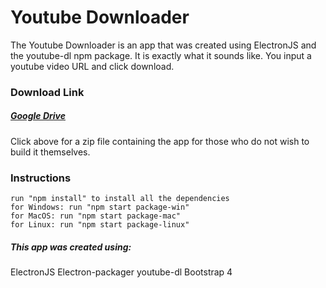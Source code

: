 # Youtube Downloader

The Youtube Downloader is an app that was created using ElectronJS and the youtube-dl npm package.
It is exactly what it sounds like. You input a youtube video URL and click download.

### Download Link

##### [Google Drive](https://drive.google.com/open?id=1_dPvXN_BG71OUTmXXIYOLJ4IQh0A_r5W)

Click above for a zip file containing the app for those who do not wish to build it themselves.

### Instructions

    run "npm install" to install all the dependencies
    for Windows: run "npm start package-win"
    for MacOS: run "npm start package-mac"
    for Linux: run "npm start package-linux"

##### This app was created using:

ElectronJS
Electron-packager
youtube-dl
Bootstrap 4
